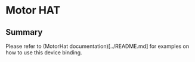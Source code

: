 ﻿# Motor HAT

## Summary

Please refer to (MotorHat documentation)[../README.md] for examples on how to use this device binding. 
